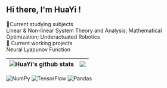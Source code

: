 <body>
<section>
    <h2>Hi there, I'm HuaYi !</h2>
      <summary>🌱Current studying subjects</summary> Linear & Non-linear System Theory and Analysis; Mathematical Optimization; Underactuated Robotics
 </section>
 
 <section>
      <summary>🔭 Current working projects</summary> Neural Lyapunov Function
 </section>

 
 
 | <a ><img align="center" src="https://github-readme-stats.vercel.app/api?username=0ce38a2b&show_icons=true&include_all_commits=true&theme=buefy&hide_border=true" alt="HuaYi's github stats" /></a> | <a ><img align="center" src="https://github-readme-stats.vercel.app/api/top-langs/?username=0ce38a2b&layout=compact&theme=buefy&hide_border=true" /></a> |
| ------------- | ------------- |
 
<!-- 
----
[<img src="https://github-profile-trophy.vercel.app/?username=0ce38a2b&row=2&column=3" />](https://github.com/ryo-ma/github-profile-trophy)
[<img src="https://github-readme-stats.vercel.app/api?username=0ce38a2b&theme=algolia&count_private=true&include_all_commits=true&show_icons=true" />](https://github.com/anuraghazra/github-readme-stats)
[![Github_statiscs](https://github-readme-streak-stats.herokuapp.com/?user=0ce38a2b&theme=dark)](https://github.com/DenverCoder1/github-readme-streak-stats)
[![Top Langs](https://github-readme-stats.vercel.app/api/top-langs/?username=0ce38a2b&show_icons=true&theme=buefy)](https://github.com/anuraghazra/github-readme-stats)
 -->

![NumPy](https://img.shields.io/badge/numpy-%23013243.svg?style=for-the-badge&logo=numpy&logoColor=white)  ![TensorFlow](https://img.shields.io/badge/TensorFlow-%23FF6F00.svg?style=for-the-badge&logo=TensorFlow&logoColor=white)  ![Pandas](https://img.shields.io/badge/pandas-%23150458.svg?style=for-the-badge&logo=pandas&logoColor=white)
</body>
